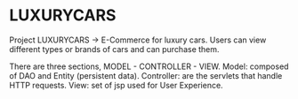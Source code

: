 # LUXURYCARS
Project LUXURYCARS -> E-Commerce for luxury cars.
Users can view different types or brands of cars and can purchase them.

There are three sections, MODEL - CONTROLLER - VIEW.
Model: composed of DAO and Entity (persistent data).
Controller: are the servlets that handle HTTP requests.
View: set of jsp used for User Experience.
